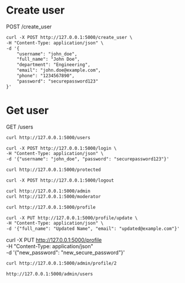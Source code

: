 # Create user
POST /create_user
```markdown
curl -X POST http://127.0.0.1:5000/create_user \
-H "Content-Type: application/json" \
-d '{
    "username": "john_doe",
    "full_name": "John Doe",
    "department": "Engineering",
    "email": "john.doe@example.com",
    "phone": "1234567890",
    "password": "securepassword123"
}'
```
# Get user
GET /users
```markdown
curl http://127.0.0.1:5000/users
```
```markdown
curl -X POST http://127.0.0.1:5000/login \
-H "Content-Type: application/json" \
-d '{"username": "john_doe", "password": "securepassword123"}'
```
```markdown
curl http://127.0.0.1:5000/protected
```

```markdown
curl -X POST http://127.0.0.1:5000/logout
```

```markdown
curl http://127.0.0.1:5000/admin
curl http://127.0.0.1:5000/moderator
```

```markdown
curl http://127.0.0.1:5000/profile
```

```markdown
curl -X PUT http://127.0.0.1:5000/profile/update \
-H "Content-Type: application/json" \
-d '{"full_name": "Updated Name", "email": "updated@example.com"}'
```

curl -X PUT http://127.0.0.1:5000/profile \
-H "Content-Type: application/json" \
-d '{"new_password": "new_secure_password"}'

```markdown
curl http://127.0.0.1:5000/admin/profile/2

```

```markdown
http://127.0.0.1:5000/admin/users
```